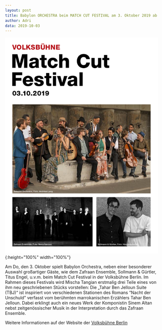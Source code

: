 ```yaml
---
layout: post
title: Babylon ORCHESTRA beim MATCH CUT FESTIVAL am 3. Oktober 2019 ab 17 Uhr in der Volksbühne Berlin
author: Adri
data: 2019-10-03
---
```

![](/styles/pictures/news/matchcut.jpg){:height="100%" width="100%"}

Am Do, den 3. Oktober spielt Babylon Orchestra, neben einer besonderer Auswahl großartiger Gäste, wie dem Zafraan Ensemble, Sollmann & Gürtler, Titus Engel, u.v.m. beim Match Cut Festival in der Volksbühne Berlin.
Im Rahmen dieses Festivals wird Mischa Tangian erstmalig drei Teile eines von ihm neu geschriebenen Stücks vorstellen: Die „Tahar Ben Jelloun Suite (TBJ)“ ist inspiriert von verschiedenen Stationen des Romans “Nacht der Unschuld” verfasst vom berühmten marrokanischen Erzählers Tahar Ben Jelloun.
Dabei erklingt auch ein neues Werk der Komponistin Sinem Altan nebst zeitgenössischer Musik in der Interpretation durch das Zafraan Ensemble.

Weitere Informationen auf der Website der [Volksbühne Berlin](https://www.volksbuehne.berlin/de/programm/8598/match-cut-festival?fbclid=IwAR2FHgBoxlY30MFpMVWmI3M8lQgkbDnyyFVrtvZR0TVicBpJZ5CZEsfupSg)


